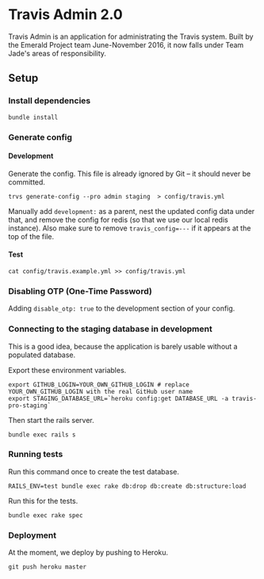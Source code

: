 # Travis Admin 2.0

Travis Admin is an application for administrating the Travis system. Built by the Emerald Project team June-November 2016, it now falls under Team Jade's areas of responsibility.

## Setup

### Install dependencies

```
bundle install
```

### Generate config

#### Development

Generate the config. This file is already ignored by Git – it should never be committed.

```
trvs generate-config --pro admin staging  > config/travis.yml
```

Manually add `development:` as a parent, nest the updated config data under that, and remove the config for redis (so that we use our local redis instance). Also make sure to remove `travis_config=---` if it appears at the top of the file.

#### Test

```
cat config/travis.example.yml >> config/travis.yml
```

### Disabling OTP (One-Time Password)

Adding `disable_otp: true` to the development section of your config.

### Connecting to the staging database in development

This is a good idea, because the application is barely usable without a populated database.

Export these environment variables.

```
export GITHUB_LOGIN=YOUR_OWN_GITHUB_LOGIN # replace YOUR_OWN_GITHUB_LOGIN with the real GitHub user name
export STAGING_DATABASE_URL=`heroku config:get DATABASE_URL -a travis-pro-staging`
```

Then start the rails server.

```
bundle exec rails s
```

### Running tests

Run this command once to create the test database.

```
RAILS_ENV=test bundle exec rake db:drop db:create db:structure:load
```

Run this for the tests.

```
bundle exec rake spec
```

### Deployment

At the moment, we deploy by pushing to Heroku.

```
git push heroku master
```
